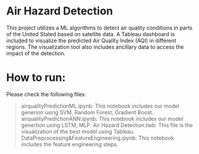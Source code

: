 # Air Hazard Detection

This project utilizes a ML algorithms to detect air quality conditions in parts of the United Stated based on satellite data. A Tableau dashboard is included to visualize the predicted Air Quality Index (AQI) in different regions. The visualization tool also includes ancillary data to access the impact of the detection.


# How to run:
Please check the following files:

> airqualityPredictionML.ipynb: This notebook includes our model generion using SVM, Random Forest, Gradient Boost.
> airqualityPredictionANN.ipynb: This notebook includes our model genertion using LSTM, MLP.
> Air Hazard Detection.twb: This file is the visualization of the best model using Tableau.
> DataPreprocessing&FeatureEngineering.ipynb: This notebook includes the feature engineering steps. 
